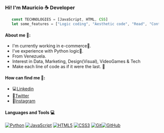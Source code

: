 ### Hi! I'm Mauricio ☕️ Developer

``` js
   const TECHNOLOGIES = [JavaScript, HTML, CSS]
   let some_features = ["Logic coding", "Aesthetic code", "Read", "Continue improving"]
```
#### About me 👀:
- I'm currently working in e-commerce📢.
- I've experience with Python logic🐍.
- From Venezuela.
- Interest in Data, Marketing, Design(Visual), VideoGames & Tech
- Make each line of code as if it were the last. 🧡

#### How can find me 🔎: 

- 💻[Linkedin](https://www.linkedin.com/in/mauricio-ale-gonzalez/)
- 📰[Twitter](https://twitter.com/Maucoder)
- 📱[Instagram](https://www.instagram.com/maucoder)

#### Languages and Tools :computer:


[![Python](https://img.shields.io/badge/-Python-black?style=flat&logo=python&link=https://github.com/hritik5102)](https://github.com/hritik5102)
[![JavaScript](https://img.shields.io/badge/-JavaScript-black?style=flat&logo=javascript&link=https://github.com/hritik5102)](https://github.com/hritik5102) 
[![HTML5](https://img.shields.io/badge/-HTML5-E34F26?style=flat&logo=html5&logoColor=white&link=https://github.com/hritik5102)](https://github.com/hritik5102) [![CSS3](https://img.shields.io/badge/-CSS3-1572B6?style=flat&logo=css3&link=https://github.com/hritik5102)](https://github.com/hritik5102) 
[![Git](https://img.shields.io/badge/-Git-black?style=flat&logo=git&link=https://github.com/hritik5102)](https://github.com/hritik5102)[![GitHub](https://img.shields.io/badge/-GitHub-181717?style=flat&logo=github&link=https://github.com/hritik5102)](https://github.com/hritik5102)

<!---
maucoderGit/maucoderGit is a ✨ special ✨ repository because its `README.md` (this file) appears on your GitHub profile.
You can click the Preview link to take a look at your changes.
--->
